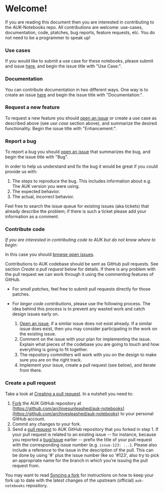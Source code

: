 # Welcome!

If you are reading this document then you are interested in contributing to the AUK-Notebooks repo. All contributions are welcome: use-cases, documentation, code, ptatches, bug reports, feature requests, etc. You do not need to be a programmer to speak up!

### Use cases

If you would like to submit a use case for these notebooks, please submit and issue [here](https://github.com/archivesunleashed/auk-notebooks/issues/new), and begin the issue title with "Use Case:".

### Documentation

You can contribute documentation in two different ways. One way is to create an issue [here](https://github.com/archivesunleashed/auk-notebooks/issues/new) and begin the issue title with "Documentation:".

### Request a new feature

To request a new feature you should [open an issue](https://github.com/archivesunleashed/auk-notebooks/issues/new) or create a use case as described above (see _use case_ section above), and summarize the desired functionality. Begin the issue title with "Enhancement:".

### Report a bug

To report a bug you should [open an issue](https://github.com/archivesunleashed/auk-notebooks/issues/new) that summarizes the bug, and begin the issue title with "Bug".

In order to help us understand and fix the bug it would be great if you could provide us with:

1. The steps to reproduce the bug. This includes information about e.g. The AUK version you were using.
2. The expected behavior.
3. The actual, incorrect behavior.

Feel free to search the issue queue for existing issues (aka tickets) that already describe the problem; if there is such a ticket please add your information as a comment.

### Contribute code

_If you are interested in contributing code to AUK but do not know where to begin:_

In this case you should [browse open issues](https://github.com/archivesunleashed/auk-notebooks/issues).

Contributions to AUK codebase should be sent as GitHub pull requests. See section _Create a pull request_ below for details. If there is any problem with the pull request we can work through it using the commenting features of GitHub.

* For _small patches_, feel free to submit pull requests directly for those patches.
* For _larger code contributions_, please use the following process. The idea behind this process is to prevent any wasted work and catch design issues early on.

    1. [Open an issue](https://github.com/archivesunleashed/auk-notebooks/issues), if a similar issue does not exist already. If a similar issue does exist, then you may consider participating in the work on the existing issue.
    2. Comment on the issue with your plan for implementing the issue. Explain what pieces of the codebase you are going to touch and how everything is going to fit together.
    3. The repository committers will work with you on the design to make sure you are on the right track.
    4. Implement your issue, create a pull request (see below), and iterate from there.

### Create a pull request

Take a look at [Creating a pull request](https://help.github.com/articles/creating-a-pull-request). In a nutshell you need to:

1. [Fork](https://help.github.com/articles/fork-a-repo) the AUK GitHub repository at [https://github.com/archivesunleashed/auk-notebooks](https://github.com/archivesleashed/auk-notebooks) to your personal GitHub account.
2. Commit any changes to your fork.
3. Send a [pull request](https://help.github.com/articles/creating-a-pull-request) to AUK GitHub repository that you forked in step 1. If your pull request is related to an existing issue -- for instance, because you reported a [bug/issue](https://github.com/archivesunleashed/auk-notebooks/issues) earlier -- prefix the title of your pull request with the corresponding issue number (e.g. `issue-123: ...`). Please also include a reference to the issue in the description of the pull. This can be done by using '#' plus the issue number like so '#123', also try to pick an appropriate name for the branch in which you're issuing the pull request from.

You may want to read [Syncing a fork](https://help.github.com/articles/syncing-a-fork) for instructions on how to keep your fork up to date with the latest changes of the upstream (official) `auk-notebooks` repository.
